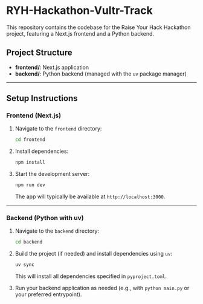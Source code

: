 # RYH-Hackathon-Vultr-Track

This repository contains the codebase for the Raise Your Hack Hackathon project, featuring a Next.js frontend and a Python backend.

## Project Structure

-   **frontend/**: Next.js application 
-   **backend/**: Python backend (managed with the `uv` package manager)

---

## Setup Instructions

### Frontend (Next.js)

1. Navigate to the `frontend` directory:
    ```bash
    cd frontend
    ```
2. Install dependencies:
    ```bash
    npm install
    ```
3. Start the development server:
    ```bash
    npm run dev
    ```
    The app will typically be available at `http://localhost:3000`.

---

### Backend (Python with uv)

1. Navigate to the `backend` directory:
    ```bash
    cd backend
    ```
2. Build the project (if needed) and install dependencies using `uv`:

    ```bash
    uv sync
    ```

    This will install all dependencies specified in `pyproject.toml`.

3. Run your backend application as needed (e.g., with `python main.py` or your preferred entrypoint).
